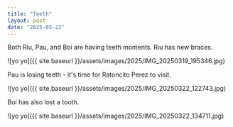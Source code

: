 ```yaml
---
title: "Teeth"
layout: post
date: "2025-03-22"
---
```


Both Riu, Pau, and Boí are having teeth moments. Riu has new braces.

![yo yo]({{ site.baseurl }}/assets/images/2025/IMG_20250319_195346.jpg)

Pau is losing teeth - it's time for Ratoncito Perez to visit.

![yo yo]({{ site.baseurl }}/assets/images/2025/IMG_20250322_122743.jpg)

Boí has also lost a tooth.

![yo yo]({{ site.baseurl }}/assets/images/2025/IMG_20250322_134711.jpg)
